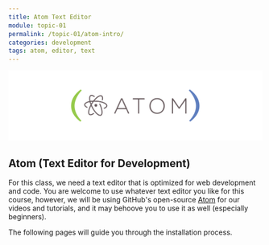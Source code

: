 ```yaml
---
title: Atom Text Editor
module: topic-01
permalink: /topic-01/atom-intro/
categories: development
tags: atom, editor, text
---
```


<div class="divider-heading"></div>

<img src="../img/logo-atom.png" alt="Atom text editor logo" />

## Atom (Text Editor for Development)
For this class, we need a text editor that is optimized for web development and code. You are welcome to use whatever text editor you like for this course, however, we will be using GitHub's open-source [Atom](https://atom.io) for our videos and tutorials, and it may behoove you to use it as well (especially beginners).

The following pages will guide you through the installation process.
